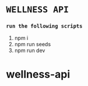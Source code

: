 # `WELLNESS API`

### `run the following scripts`

1. npm i
2. npm run seeds
3. npm run dev
# wellness-api
